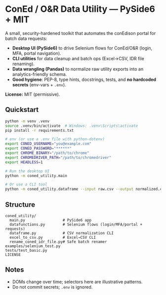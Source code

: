 # ConEd / O&R Data Utility — PySide6 + MIT

A small, security-hardened toolkit that automates the conEdison portal for batch data requests:

- **Desktop UI (PySide6)** to drive Selenium flows for ConEd/O&R (login, MFA, portal navigation).
- **CLI utilities** for data cleanup and batch ops (Excel→CSV, IDR file renaming).
- **Data wrangling (Pandas)** to normalize raw utility exports into an analytics-friendly schema.
- **Good hygiene**: PEP-8, type hints, docstrings, tests, and **no hardcoded secrets** (env-vars + `.env`).

**License:** MIT (permissive).

## Quickstart
```bash
python -m venv .venv
source .venv/bin/activate  # Windows: .venv\Scripts\activate
pip install -r requirements.txt

# env (or use a .env file with python-dotenv)
export CONED_USERNAME="you@example.com"
export CONED_PASSWORD="******"
export CHROME_BINARY="/path/to/chrome"
export CHROMEDRIVER_PATH="/path/to/chromedriver"
export HEADLESS=1

# Run the desktop UI
python -m coned_utility.main

# Or use a CLI tool
python -m coned_utility.dataframe --input raw.csv --output normalized.csv
```

## Structure
```
coned_utility/
  main.py                 # PySide6 app
  datafunctions.py        # Selenium flows (login/MFA/portal + requests)
  dataframe.py            # CSV normalization CLI
  excel_to_csv.py         # Excel→CSV CLI
  rename_coned_idr_file.py# Safe batch renamer
examples/selenium_test.py
tests/test_basic.py
LICENSE
```

## Notes
- DOMs change over time; selectors here are illustrative patterns.
- Do not commit secrets; `.env` is ignored.
